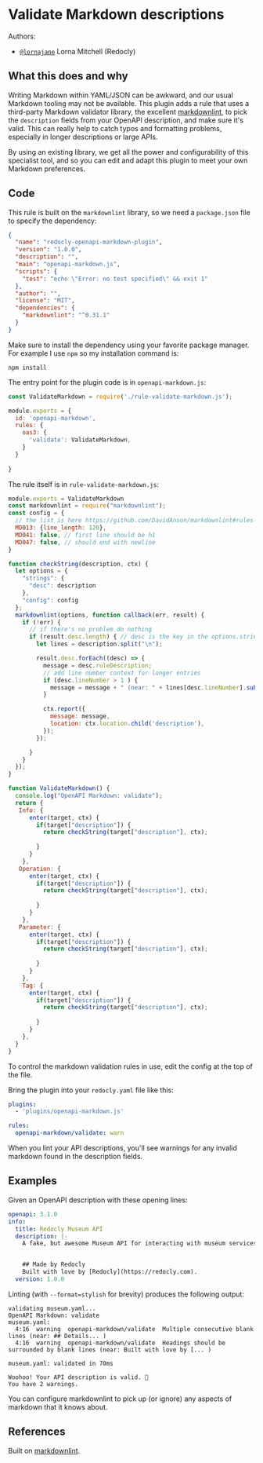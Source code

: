 # Validate Markdown descriptions

Authors:
- [`@lornajane`](https://github.com/lornajane) Lorna Mitchell (Redocly)
 

## What this does and why

Writing Markdown within YAML/JSON can be awkward, and our usual Markdown tooling may not be available. This plugin adds a rule that uses a third-party Markdown validator library, the excellent [markdownlint](https://github.com/DavidAnson/markdownlint), to pick the `description` fields from your OpenAPI description, and make sure it's valid. This can really help to catch typos and formatting problems, especially in longer descriptions or large APIs.

By using an existing library, we get all the power and configurability of this specialist tool, and so you can edit and adapt this plugin to meet your own Markdown preferences.

## Code

This rule is built on the `markdownlint` library, so we need a `package.json` file to specify the dependency:

```json
{
  "name": "redocly-openapi-markdown-plugin",
  "version": "1.0.0",
  "description": "",
  "main": "openapi-markdown.js",
  "scripts": {
    "test": "echo \"Error: no test specified\" && exit 1"
  },
  "author": "",
  "license": "MIT",
  "dependencies": {
    "markdownlint": "^0.31.1"
  }
}
```

Make sure to install the dependency using your favorite package manager. For example I use `npm` so my installation command is:

```
npm install
```

The entry point for the plugin code is in `openapi-markdown.js`:

```js
const ValidateMarkdown = require('./rule-validate-markdown.js');

module.exports = {
  id: 'openapi-markdown',
  rules: {
    oas3: {
      'validate': ValidateMarkdown,
    }
  }
	
}
```

The rule itself is in `rule-validate-markdown.js`:

```js
module.exports = ValidateMarkdown
const markdownlint = require("markdownlint");
const config = {
  // the list is here https://github.com/DavidAnson/markdownlint#rules--aliases
  MD013: {line_length: 120},
  MD041: false, // first line should be h1
  MD047: false, // should end with newline
}

function checkString(description, ctx) {
  let options = {
    "strings": {
      "desc": description
    },
    "config": config
  };
  markdownlint(options, function callback(err, result) {
    if (!err) {
      // if there's no problem do nothing
      if (result.desc.length) { // desc is the key in the options.strings object
        let lines = description.split("\n");

        result.desc.forEach((desc) => {
          message = desc.ruleDescription;
          // add line number context for longer entries
          if (desc.lineNumber > 1 ) {
            message = message + " (near: " + lines[desc.lineNumber].substring(0,20) + "... )";
          }

          ctx.report({
            message: message,
            location: ctx.location.child('description'),
          });
        });

      }
    }
  });
}

function ValidateMarkdown() {
  console.log("OpenAPI Markdown: validate");
  return {
   Info: {
      enter(target, ctx) {
        if(target["description"]) {
          return checkString(target["description"], ctx);
          
        }
      }
    },
   Operation: {
      enter(target, ctx) {
        if(target["description"]) {
          return checkString(target["description"], ctx);
          
        }
      }
    },
   Parameter: {
      enter(target, ctx) {
        if(target["description"]) {
          return checkString(target["description"], ctx);
          
        }
      }
    },
    Tag: {
      enter(target, ctx) {
        if(target["description"]) {
          return checkString(target["description"], ctx);
          
        }
      }
    },
  }
}
```

To control the markdown validation rules in use, edit the config at the top of the file. 

Bring the plugin into your `redocly.yaml` file like this:

```yaml
plugins:
  - 'plugins/openapi-markdown.js'

rules:
  openapi-markdown/validate: warn
```

When you lint your API descriptions, you'll see warnings for any invalid markdown found in the description fields.

## Examples

Given an OpenAPI description with these opening lines:

```yaml
openapi: 3.1.0
info: 
  title: Redocly Museum API
  description: |-
    A fake, but awesome Museum API for interacting with museum services and information.


    ## Made by Redocly
    Built with love by [Redocly](https://redocly.com).
  version: 1.0.0
```

Linting (with `--format=stylish` for brevity) produces the following output:

```
validating museum.yaml...
OpenAPI Markdown: validate
museum.yaml:
  4:16  warning  openapi-markdown/validate  Multiple consecutive blank lines (near: ## Details... )
  4:16  warning  openapi-markdown/validate  Headings should be surrounded by blank lines (near: Built with love by [... )

museum.yaml: validated in 70ms

Woohoo! Your API description is valid. 🎉
You have 2 warnings.
```

You can configure markdownlint to pick up (or ignore) any aspects of markdown that it knows about.

## References

Built on [markdownlint](https://github.com/DavidAnson/markdownlint).
